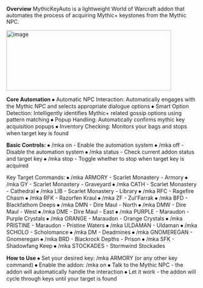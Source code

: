 **Overview**
MythicKeyAuto is a lightweight World of Warcraft addon that automates the process of acquiring Mythic+ keystones from the Mythic NPC.

<img width="432" height="159" alt="image" src="https://github.com/user-attachments/assets/9a64183e-952f-43d2-b007-4602aa3018b3" />


**Core Automation**
⦁	Automatic NPC Interaction: Automatically engages with the Mythic NPC and selects appropriate dialogue options
⦁	Smart Option Detection: Intelligently identifies Mythic+ related gossip options using pattern matching
⦁	Popup Handling: Automatically confirms mythic key acquisition popups
⦁	Inventory Checking: Monitors your bags and stops when target key is found

**Basic Controls:**
⦁	/mka on - Enable the automation system
⦁	/mka off - Disable the automation system
⦁	/mka status - Check current addon status and target key
⦁	/mka stop - Toggle whether to stop when target key is acquired

Key Target Commands:
⦁	/mka ARMORY - Scarlet Monastery - Armory
⦁	/mka GY - Scarlet Monastery - Graveyard
⦁	/mka CATH - Scarlet Monastery - Cathedral
⦁	/mka LIB - Scarlet Monastery - Library
⦁	/mka RFC - Ragefire Chasm
⦁	/mka RFK - Razorfen Kraul
⦁	/mka ZF - Zul'Farrak
⦁	/mka BFD - Blackfathom Deeps
⦁	/mka DMN - Dire Maul - North
⦁	/mka DMW - Dire Maul - West
⦁	/mka DME - Dire Maul - East
⦁	/mka PURPLE - Maraudon - Purple Crystals
⦁	/mka ORANGE - Maraudon - Orange Crystals
⦁	/mka PRISTINE - Maraudon - Pristine Waters
⦁	/mka ULDAMAN - Uldaman
⦁	/mka SCHOLO - Scholomance
⦁	/mka DM - Deadmines
⦁	/mka GNOMEREGAN - Gnomeregan
⦁	/mka BRD - Blackrock Depths - Prison
⦁	/mka SFK - Shadowfang Keep
⦁	/mka STOCKADES - Stormwind Stockades

**How to Use**
⦁	Set your desired key: /mka ARMORY (or any other key command)
⦁	Enable the addon: /mka on
⦁	Talk to the Mythic NPC - the addon will automatically handle the interaction
⦁	Let it work - the addon will cycle through keys until your target is found
